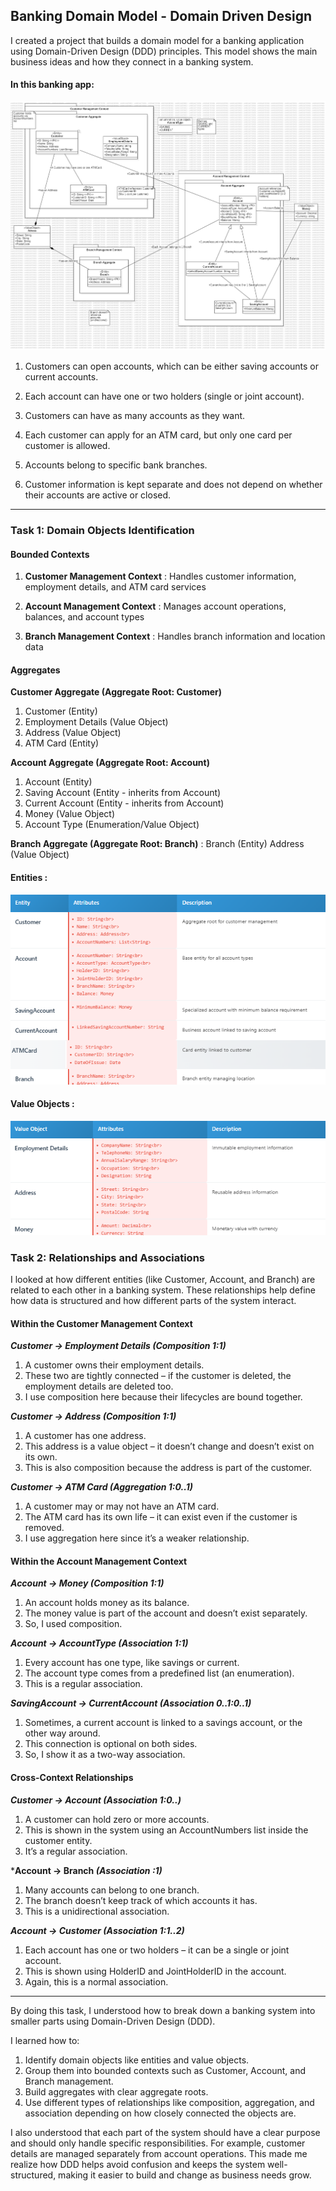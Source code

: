 ## Banking Domain Model - Domain Driven Design

I created a project that builds a domain model for a banking application using Domain-Driven Design (DDD) principles. This model shows the main business ideas and how they connect in a banking system.

#### In this banking app:

![alt text](Export_images/bank.png)

1. Customers can open accounts, which can be either saving accounts or current accounts.

2. Each account can have one or two holders (single or joint account).

3. Customers can have as many accounts as they want.

4. Each customer can apply for an ATM card, but only one card per customer is allowed.

5. Accounts belong to specific bank branches.

6. Customer information is kept separate and does not depend on whether their accounts are active or closed.

---
### Task 1: Domain Objects Identification

#### Bounded Contexts

1. **Customer Management Context** : Handles customer information, employment details, and ATM card services

2. **Account Management Context** : 
Manages account operations, balances, and account types


3. **Branch Management Context** : Handles branch information and location data

#### Aggregates

**Customer Aggregate (Aggregate Root: Customer)**
1. Customer (Entity)
2. Employment Details (Value Object)
3. Address (Value Object)
4. ATM Card (Entity)


**Account Aggregate (Aggregate Root: Account)**

1. Account (Entity)
2. Saving Account (Entity - inherits from Account)
3. Current Account (Entity - inherits from Account)
4. Money (Value Object)
5. Account Type (Enumeration/Value Object)


**Branch Aggregate (Aggregate Root: Branch)** : 
Branch (Entity)
Address (Value Object)


#### Entities : 

![alt text](assets/image.png)

#### Value Objects : 

![alt text](assets/image2.png)


### Task 2: Relationships and Associations

I looked at how different entities (like Customer, Account, and Branch) are related to each other in a banking system. These relationships help define how data is structured and how different parts of the system interact.

#### Within the Customer Management Context

***Customer → Employment Details (Composition 1:1)***
1. A customer owns their employment details.
2. These two are tightly connected – if the customer is deleted, the employment details are deleted too.
3. I use composition here because their lifecycles are bound together.

***Customer → Address (Composition 1:1)***
1. A customer has one address.
2. This address is a value object – it doesn’t change and doesn’t exist on its own.
3. This is also composition because the address is part of the customer.

***Customer → ATM Card (Aggregation 1:0..1)***
1. A customer may or may not have an ATM card.
2. The ATM card has its own life – it can exist even if the customer is removed.
3. I use aggregation here since it’s a weaker relationship.

#### Within the Account Management Context
***Account → Money (Composition 1:1)***

1. An account holds money as its balance.
2. The money value is part of the account and doesn’t exist separately.
3. So, I used composition.

***Account → AccountType (Association 1:1)***

1. Every account has one type, like savings or current.
2. The account type comes from a predefined list (an enumeration).
3. This is a regular association.

***SavingAccount → CurrentAccount (Association 0..1:0..1)***

1. Sometimes, a current account is linked to a savings account, or the other way around.
2. This connection is optional on both sides.
3. So, I show it as a two-way association.

#### Cross-Context Relationships

***Customer → Account (Association 1:0..)***

1. A customer can hold zero or more accounts.
2. This is shown in the system using an AccountNumbers list inside the customer entity.
3. It’s a regular association.

***Account → Branch *(Association :1)***

1. Many accounts can belong to one branch.
2. The branch doesn’t keep track of which accounts it has.
3. This is a unidirectional association.

***Account → Customer (Association 1:1..2)***

1. Each account has one or two holders – it can be a single or joint account.
2. This is shown using HolderID and JointHolderID in the account.
3. Again, this is a normal association.

---

By doing this task, I understood how to break down a banking system into smaller parts using Domain-Driven Design (DDD).

I learned how to:

1. Identify domain objects like entities and value objects.
2. Group them into bounded contexts such as Customer, Account, and Branch management.
3. Build aggregates with clear aggregate roots.
4. Use different types of relationships like composition, aggregation, and association depending on how closely connected the objects are.

I also understood that each part of the system should have a clear purpose and should only handle specific responsibilities. For example, customer details are managed separately from account operations.
This made me realize how DDD helps avoid confusion and keeps the system well-structured, making it easier to build and change as business needs grow.

